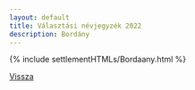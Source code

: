 ```yaml
---
layout: default
title: Választási névjegyzék 2022
description: Bordány
---
```


{% include settlementHTMLs/Bordaany.html %}

[Vissza](../)